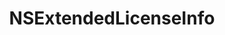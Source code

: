 ﻿---
uid: crmscript_ref_NSExtendedLicenseInfo
title: NSExtendedLicenseInfo
intellisense: Void.NSExtendedLicenseInfo
keywords: NSExtendedLicenseInfo
so.topic: reference
---
